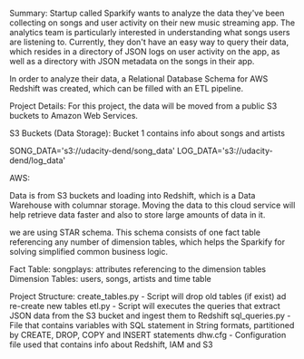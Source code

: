 Summary:
Startup called Sparkify wants to analyze the data they've been collecting on songs and user activity on their new music streaming app. The analytics team is particularly interested in understanding what songs users are listening to. Currently, they don't have an easy way to query their data, which resides in a directory of JSON logs on user activity on the app, as well as a directory with JSON metadata on the songs in their app.

In order to analyze their data, a Relational Database Schema for AWS Redshift was created, which can be filled with an ETL pipeline.


Project Details:
For this project, the data will be moved from a public S3 buckets to Amazon Web Services.

S3 Buckets (Data Storage):
Bucket 1 contains info about songs and artists

SONG_DATA='s3://udacity-dend/song_data' 
LOG_DATA='s3://udacity-dend/log_data' 

AWS:

Data is from S3 buckets and loading into Redshift, which is a Data Warehouse with columnar storage. Moving the data to this cloud service will help retrieve data faster and also to store large amounts of data in it.

 we are using STAR schema. This schema consists of one fact table referencing any number of dimension tables, which helps the Sparkify for solving simplified common business logic.

Fact Table: songplays: attributes referencing to the dimension tables
Dimension Tables: users, songs, artists and time table


Project Structure:
create_tables.py - Script will drop old tables (if exist) ad re-create new tables
etl.py - Script will executes the queries that extract JSON data from the S3 bucket and ingest them to Redshift
sql_queries.py - File that contains variables with SQL statement in String formats, partitioned by CREATE, DROP, COPY and INSERT statements
dhw.cfg - Configuration file used that contains info about Redshift, IAM and S3